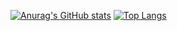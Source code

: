 [![Anurag's GitHub stats](https://github-readme-stats.vercel.app/api?username=J-dotjs&show_icons=true&count_private=true&theme=radical)](https://github.com/anuraghazra/github-readme-stats) [![Top Langs](https://github-readme-stats.vercel.app/api/top-langs/?username=anuraghazra&count_private=true&show_icons=true&theme=radical)](https://github.com/anuraghazra/github-readme-stats)
